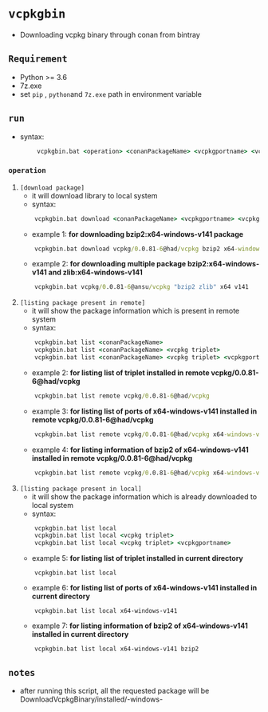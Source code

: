 # `vcpkgbin`
- Downloading vcpkg binary through conan from bintray

## `Requirement`
- Python >= 3.6
- 7z.exe
- set `pip` , `python`and `7z.exe` path in environment variable

## `run`
- syntax:

```bat
        vcpkgbin.bat <operation> <conanPackageName> <vcpkgportname> <vcpkg triplet>
```
### `operation`
1. `[download package]`
    - it will download library to local system
    - syntax:
    ```bat
        vcpkgbin.bat download <conanPackageName> <vcpkgportname> <vcpkg triplet>
    ```
    - example 1: **for downloading bzip2:x64-windows-v141 package**
    ```bat
        vcpkgbin.bat download vcpkg/0.0.81-6@had/vcpkg bzip2 x64-windows-v141  
    ```
    - example 2: **for downloading multiple package bzip2:x64-windows-v141 and zlib:x64-windows-v141**
    ```bat
        vcpkgbin.bat vcpkg/0.0.81-6@ansu/vcpkg "bzip2 zlib" x64 v141  
    ```
2. `[listing package present in remote]`
    - it will show the package information which is present in remote system
    - syntax:
    ```bat
        vcpkgbin.bat list <conanPackageName>
        vcpkgbin.bat list <conanPackageName> <vcpkg triplet>
        vcpkgbin.bat list <conanPackageName> <vcpkg triplet> <vcpkgportname>
    ```
    - example 2: **for listing list of triplet installed in remote vcpkg/0.0.81-6@had/vcpkg**
    ```bat
        vcpkgbin.bat list remote vcpkg/0.0.81-6@had/vcpkg  
    ```
    - example 3: **for listing list of ports of x64-windows-v141 installed in remote vcpkg/0.0.81-6@had/vcpkg**
    ```bat
        vcpkgbin.bat list remote vcpkg/0.0.81-6@had/vcpkg x64-windows-v141
    ```
    - example 4: **for listing information of bzip2 of x64-windows-v141 installed in remote vcpkg/0.0.81-6@had/vcpkg**
    ```bat
        vcpkgbin.bat list remote vcpkg/0.0.81-6@had/vcpkg x64-windows-v141 bzip2
    ```
3. `[listing package present in local]`
    - it will show the package information which is already downloaded to local system
    - syntax:
    ```bat
        vcpkgbin.bat list local
        vcpkgbin.bat list local <vcpkg triplet>
        vcpkgbin.bat list local <vcpkg triplet> <vcpkgportname>
    ```
    - example 5: **for listing list of triplet installed in current directory**
    ```batch
        vcpkgbin.bat list local
    ```
    - example 6: **for listing list of ports of x64-windows-v141 installed in current directory**
    ```batch
        vcpkgbin.bat list local x64-windows-v141
    ```
    - example 7: **for listing information of bzip2 of x64-windows-v141 installed in current directory**
    ```batch
        vcpkgbin.bat list local x64-windows-v141 bzip2
    ```

## `notes`
- after running this script, all the requested package will be DownloadVcpkgBinary/installed/<platform>-windows-<toolset>
